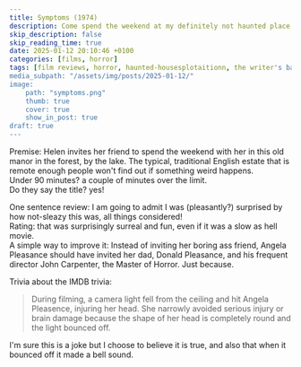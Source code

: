 ```yaml
---
title: Symptoms (1974)
description: Come spend the weekend at my definitely not haunted place!
skip_description: false
skip_reading_time: true
date: 2025-01-12 20:10:46 +0100
categories: [films, horror]
tags: [film reviews, horror, haunted-housesplotaitionn, the writer's barely-disguised fetish, they say the title]
media_subpath: "/assets/img/posts/2025-01-12/"
image:
    path: "symptoms.png"
    thumb: true
    cover: true
    show_in_post: true
draft: true
---
```

<span class="reviewsection">Premise:</span> Helen invites her friend to spend the weekend with her in this old manor in the forest, by the lake. The typical, traditional English estate that is remote enough people won't find out if something weird happens.<br/>
<span class="reviewsection">Under 90 minutes?</span> a couple of minutes over the limit.<br/>
<span class="reviewsection">Do they say the title?</span> yes!

<span class="reviewsection">One sentence review:</span> I am going to admit I was (pleasantly?) surprised by how not-sleazy this was, all things considered!<br/>
<span class="reviewsection">Rating:</span> that was surprisingly surreal and fun, even if it was a slow as hell movie.<br/>
<span class="reviewsection">A simple way to improve it:</span> Instead of inviting her boring ass friend, Angela Pleasance should have invited her dad, Donald Pleasance, and his frequent director John Carpenter, the Master of Horror. Just because.

<span class="reviewsection">Trivia about the IMDB trivia:</span>
> During filming, a camera light fell from the ceiling and hit Angela Pleasence, injuring her head. She narrowly avoided serious injury or brain damage because the shape of her head is completely round and the light bounced off.

I'm sure this is a joke but I choose to believe it is true, and also that when it bounced off it made a bell sound.
